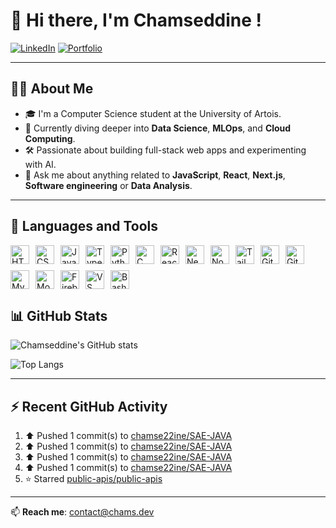 # 👋 Hi there, I'm Chamseddine !

[![LinkedIn](https://img.shields.io/badge/-LinkedIn-blue?style=for-the-badge&logo=linkedin&logoColor=white)](https://www.linkedin.com/in/chamsedd1ne)
[![Portfolio](https://img.shields.io/badge/Portfolio-chams.dev-purple?style=for-the-badge)](https://chams.dev)

---

## 👨‍🎓 About Me

- 🎓 I'm a Computer Science student at the University of Artois.
- 🌱 Currently diving deeper into **Data Science**, **MLOps**, and **Cloud Computing**.
- 🛠 Passionate about building full-stack web apps and experimenting with AI.
- 💬 Ask me about anything related to **JavaScript**, **React**, **Next.js**, **Software engineering** or **Data Analysis**.

---

## 🧰 Languages and Tools

<div style="display: flex; flex-wrap: wrap; gap: 10px;"> 
  <img alt="HTML5" width="30px" src="https://cdn.jsdelivr.net/gh/devicons/devicon/icons/html5/html5-original.svg"/> 
  <img alt="CSS3" width="30px" src="https://cdn.jsdelivr.net/gh/devicons/devicon/icons/css3/css3-original.svg"/> 
  <img alt="JavaScript" width="30px" src="https://cdn.jsdelivr.net/gh/devicons/devicon/icons/javascript/javascript-original.svg"/> 
  <img alt="TypeScript" width="30px" src="https://cdn.jsdelivr.net/gh/devicons/devicon/icons/typescript/typescript-original.svg"/> 
  <img alt="Python" width="30px" src="https://cdn.jsdelivr.net/gh/devicons/devicon/icons/python/python-original.svg"/> 
  <img alt="C" width="30px" src="https://cdn.jsdelivr.net/gh/devicons/devicon/icons/c/c-original.svg"/> 
  <img alt="React.js" width="30px" src="https://cdn.jsdelivr.net/gh/devicons/devicon/icons/react/react-original.svg"/> 
  <img alt="Next.js" width="30px" src="https://cdn.jsdelivr.net/gh/devicons/devicon/icons/nextjs/nextjs-original.svg"/> 
  <img alt="Node.js" width="30px" src="https://cdn.jsdelivr.net/gh/devicons/devicon/icons/nodejs/nodejs-original.svg"/> 
  <img alt="Tailwind CSS" width="30px" src="https://cdn.jsdelivr.net/gh/devicons/devicon/icons/tailwindcss/tailwindcss-plain.svg"/> 
  <img alt="Git" width="30px" src="https://cdn.jsdelivr.net/gh/devicons/devicon/icons/git/git-original.svg"/>
  <img alt="GitHub" width="30px" src="https://cdn.jsdelivr.net/gh/devicons/devicon/icons/github/github-original.svg"/> 
  <img alt="MySQL" width="30px" src="https://cdn.jsdelivr.net/gh/devicons/devicon/icons/mysql/mysql-original.svg"/> 
  <img alt="MongoDB" width="30px" src="https://cdn.jsdelivr.net/gh/devicons/devicon/icons/mongodb/mongodb-original.svg"/> 
  <img alt="Firebase" width="30px" src="https://cdn.jsdelivr.net/gh/devicons/devicon/icons/firebase/firebase-plain.svg"/> 
  <img alt="VS Code" width="30px" src="https://cdn.jsdelivr.net/gh/devicons/devicon/icons/vscode/vscode-original.svg"/> 
  <img alt="Bash" width="30px" src="https://cdn.jsdelivr.net/gh/devicons/devicon/icons/bash/bash-original.svg"/> 
</div>

## 📊 GitHub Stats

![Chamseddine's GitHub stats](https://github-readme-stats.vercel.app/api?username=chamse22ine&show_icons=true&theme=tokyonight)

![Top Langs](https://github-readme-stats.vercel.app/api/top-langs/?username=chamse22ine&layout=pie&theme=tokyonight&cache_seconds=1800)

---

## ⚡ Recent GitHub Activity

<!--RECENT_ACTIVITY:start-->
1. ⬆️ Pushed 1 commit(s) to [chamse22ine/SAE-JAVA](https://github.com/chamse22ine/SAE-JAVA)<br>
2. ⬆️ Pushed 1 commit(s) to [chamse22ine/SAE-JAVA](https://github.com/chamse22ine/SAE-JAVA)<br>
3. ⬆️ Pushed 1 commit(s) to [chamse22ine/SAE-JAVA](https://github.com/chamse22ine/SAE-JAVA)<br>
4. ⬆️ Pushed 1 commit(s) to [chamse22ine/SAE-JAVA](https://github.com/chamse22ine/SAE-JAVA)<br>
5. ⭐ Starred [public-apis/public-apis](https://github.com/public-apis/public-apis)<br>
<!--RECENT_ACTIVITY:end-->

---

📫 **Reach me**: [contact@chams.dev](mailto:contact@chams.dev)

